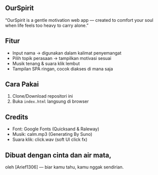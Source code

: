 ## OurSpirit 
“OurSpirit is a gentle motivation web app — created to comfort your soul when life feels too heavy to carry alone.”

## Fitur
- Input nama → digunakan dalam kalimat penyemangat
- Pilih topik perasaan → tampilkan motivasi sesuai
- Musik tenang & suara klik lembut
- Tampilan SPA ringan, cocok diakses di mana saja

## Cara Pakai
1. Clone/Download repositori ini
2. Buka `index.html` langsung di browser

## Credits
- Font: Google Fonts (Quicksand & Raleway)
- Musik: calm.mp3 (Generating By Suno)
- Suara klik: click.wav (soft UI click fx)

## Dibuat dengan cinta dan air mata,
oleh [Arief1306] — biar kamu tahu, kamu nggak sendirian.
